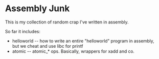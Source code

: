 Assembly Junk
=============

This is my collection of random crap I've written in assembly.

So far it includes:

- helloworld -- how to write an entire "helloworld" program in assembly, but we cheat and use libc for printf
- atomic -- atomic_* ops.  Basically, wrappers for xadd and co.